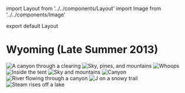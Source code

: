 import Layout from '../../components/Layout'
import Image from '../../components/Image'

export default Layout

# Wyoming (Late Summer 2013)

<Image src="/wyoming/wyoming_02.jpg" alt="A canyon through a clearing" />
<Image src="/wyoming/wyoming_03.jpg" alt="Sky, pines, and mountains" />
<Image src="/wyoming/wyoming_05.jpg" alt="Whoops" />
<Image src="/wyoming/wyoming_01.jpg" alt="Inside the tent" />
<Image src="/wyoming/wyoming_06.jpg" alt="Sky and mountains" />
<Image src="/wyoming/wyoming_07.jpg" alt="Canyon" />
<Image src="/wyoming/wyoming_08.jpg" alt="River flowing through a canyon" />
<Image src="/wyoming/wyoming_09.jpg" alt="J on a snowy trail" />
<Image src="/wyoming/wyoming_10.jpg" alt="Steam rises off a lake" />
